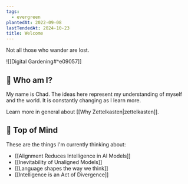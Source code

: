 ```yaml
---
tags:
  - evergreen
plantedAt: 2022-09-08
lastTendedAt: 2024-10-23
title: Welcome
---
```

Not all those who wander are lost.

![[Digital Gardening#^e09057]]

## 👋 Who am I?

My name is Chad. The ideas here represent my understanding of myself and the world. It is constantly changing as I learn more.

Learn more in general about [[Why Zettelkasten|zettelkasten]].

## 🧠 Top of Mind

These are the things I'm currently thinking about:

* [[Alignment Reduces Intelligence in AI Models]]
* [[Inevitability of Unaligned Models]]
* [[Language shapes the way we think]]
* [[Intelligence is an Act of Divergence]]
